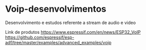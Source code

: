 # Voip-desenvolvimentos
Desenvolvimento e estudos referente a stream de audio e video

Link de produtos https://www.espressif.com/en/news/ESP32_VoIP
https://github.com/espressif/esp-adf/tree/master/examples/advanced_examples/voip
